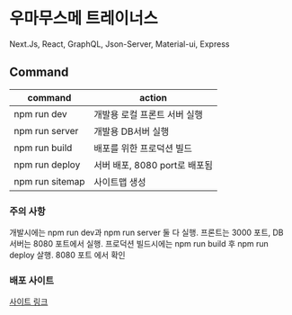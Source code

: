 # 우마무스메 트레이너스

Next.Js, React, GraphQL, Json-Server, Material-ui, Express

## Command

| command    | action                       |
| ---------- | ---------------------------- |
| npm run dev   | 개발용 로컬 프론트 서버 실행       |
| npm run server   | 개발용 DB서버 실행       |
| npm run build | 배포를 위한 프로덕션 빌드 |
| npm run deploy | 서버 배포, 8080 port로 배포됨 |
| npm run sitemap | 사이트맵 생성 |

### 주의 사항

개발시에는 npm run dev과 npm run server 둘 다 실행. 프론트는 3000 포트, DB 서버는 8080 포트에서 실행.
프로덕션 빌드시에는 npm run build 후 npm run deploy 살행. 8080 포트 에서 확인

### 배포 사이트

[사이트 링크](https://umamusume-trainers.me/)